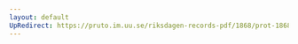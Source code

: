 ```yaml
---
layout: default
UpRedirect: https://pruto.im.uu.se/riksdagen-records-pdf/1868/prot-1868--fk--309/prot-1868--fk--309_024.pdf
---
```

